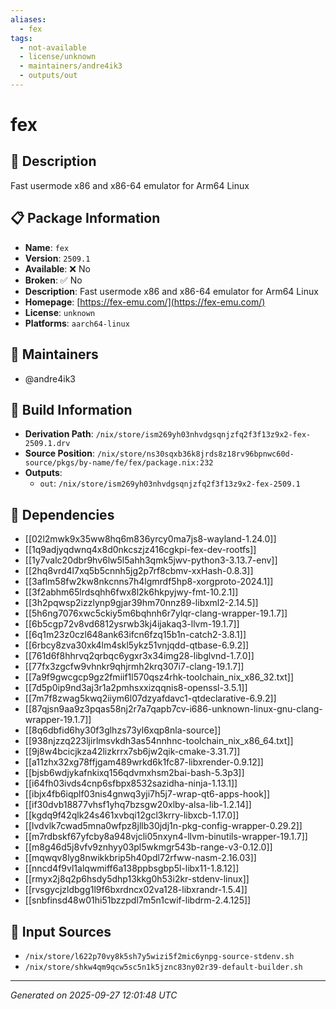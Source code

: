 ```yaml
---
aliases:
  - fex
tags:
  - not-available
  - license/unknown
  - maintainers/andre4ik3
  - outputs/out
---
```


# fex

## 📝 Description

Fast usermode x86 and x86-64 emulator for Arm64 Linux

## 📋 Package Information

- **Name**: `fex`
- **Version**: `2509.1`
- **Available**: ❌ No
- **Broken**: ✅ No
- **Description**: Fast usermode x86 and x86-64 emulator for Arm64 Linux
- **Homepage**: [https://fex-emu.com/](https://fex-emu.com/)
- **License**: `unknown`
- **Platforms**: `aarch64-linux`
## 👥 Maintainers

- @andre4ik3


## 🔧 Build Information

- **Derivation Path**: `/nix/store/ism269yh03nhvdgsqnjzfq2f3f13z9x2-fex-2509.1.drv`
- **Source Position**: `/nix/store/ns30sqxb36k8jrds8z18rv96bpnwc60d-source/pkgs/by-name/fe/fex/package.nix:232`
- **Outputs**:
  - `out`:  `/nix/store/ism269yh03nhvdgsqnjzfq2f3f13z9x2-fex-2509.1`

## 🔗 Dependencies

- [[02l2mwk9x35ww8hq6m836yrcy0ma7js8-wayland-1.24.0]]
- [[1q9adjyqdwnq4x8d0nkcszjz416cgkpi-fex-dev-rootfs]]
- [[1y7valc20dbr9hv6lw5l5ahh3qmk5jwv-python3-3.13.7-env]]
- [[2hq8vrd4l7xq5b5cnnh5jg2p7rf8cbmv-xxHash-0.8.3]]
- [[3aflm58fw2kw8nkcnns7h4lgmrdf5hp8-xorgproto-2024.1]]
- [[3f2abhm65lrdsqhh6fwx8l2k6hkpyjwy-fmt-10.2.1]]
- [[3h2pqwsp2izzlynp9gjar39hm70nnz89-libxml2-2.14.5]]
- [[5h6ng7076xwc5ckiy5m6bqhnh6r7ylqr-clang-wrapper-19.1.7]]
- [[6b5cgp72v8vd6812ysrwb3kj4ijakaq3-llvm-19.1.7]]
- [[6q1m23z0czl648ank63ifcn6fzq15b1n-catch2-3.8.1]]
- [[6rbcy8zva30xk4lm4skl5ykz51vnjqdd-qtbase-6.9.2]]
- [[761d6f8hhrvq2qrbqc6ygxr3x34img28-libglvnd-1.7.0]]
- [[77fx3zgcfw9vhnkr9qhjrmh2krq307i7-clang-19.1.7]]
- [[7a9f9gwcgcp9gz2fmiif1l570qsz4rhk-toolchain_nix_x86_32.txt]]
- [[7d5p0ip9nd3aj3r1a2pmhsxxizqqnis8-openssl-3.5.1]]
- [[7m7f8zwag5kwq2iiym6l07dzyafdavc1-qtdeclarative-6.9.2]]
- [[87qjsn9aa9z3pqas58nj2r7a7qapb7cv-i686-unknown-linux-gnu-clang-wrapper-19.1.7]]
- [[8q6dbfid6hy30f3glhzs73yl6xqp8nla-source]]
- [[938njzzq223ljirlmsvkdh3as54nnhnc-toolchain_nix_x86_64.txt]]
- [[9j8w4bcicjkza42lizkrrx7sb6jw2qik-cmake-3.31.7]]
- [[a11zhx32xg78ffjgam489wrkd6k1fc87-libxrender-0.9.12]]
- [[bjsb6wdjykafnkixq156qdvmxhsm2bai-bash-5.3p3]]
- [[i64fh03ivds4cnp6sfbpx8532sazidha-ninja-1.13.1]]
- [[ibjx4fb6iqplf03nis4gnwq3yji7h5j7-wrap-qt6-apps-hook]]
- [[if30dvb18877vhsf1yhq7bzsgw20xlby-alsa-lib-1.2.14]]
- [[kgdq9f42qlk24s461xvbqi12gcl3krry-libxcb-1.17.0]]
- [[lvdvlk7cwad5mna0wfpz8jllb30jdj1n-pkg-config-wrapper-0.29.2]]
- [[m7rdbskf67yfcby8a948vjcli05nxyn4-llvm-binutils-wrapper-19.1.7]]
- [[m8g46d5j8vfv9znhyy03pl5wkmgr543b-range-v3-0.12.0]]
- [[mqwqv8lyg8nwikkbrip5h40pdl72rfww-nasm-2.16.03]]
- [[nncd4f9vl1alqwmiff6a138ppbsgbp5l-libx11-1.8.12]]
- [[rmyx2j8q2p6hsdy5dhp13kkg0h53i2kr-stdenv-linux]]
- [[rvsgycjzldbgg1l9f6bxrdncx02va128-libxrandr-1.5.4]]
- [[snbfinsd48w01hi51bzzpdl7m5n1cwif-libdrm-2.4.125]]

## 📁 Input Sources

- `/nix/store/l622p70vy8k5sh7y5wizi5f2mic6ynpg-source-stdenv.sh`
- `/nix/store/shkw4qm9qcw5sc5n1k5jznc83ny02r39-default-builder.sh`

---
*Generated on 2025-09-27 12:01:48 UTC*
